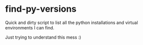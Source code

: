 # find-py-versions

Quick and dirty script to list all the python installations and virtual environments I can find.

Just trying to understand this mess :)
